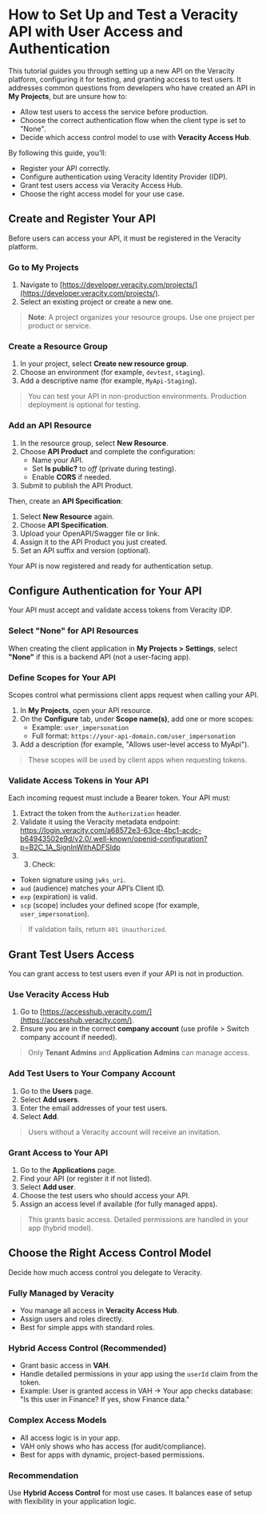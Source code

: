 ﻿--- 
author: Veracity 
description: Tutorial for testing your API using Veracity.
---

# How to Set Up and Test a Veracity API with User Access and Authentication

This tutorial guides you through setting up a new API on the Veracity platform, configuring it for testing, and granting access to test users. It addresses common questions from developers who have created an API in **My Projects**, but are unsure how to:
- Allow test users to access the service before production.
- Choose the correct authentication flow when the client type is set to "None".
- Decide which access control model to use with **Veracity Access Hub**.

By following this guide, you’ll:
- Register your API correctly.
- Configure authentication using Veracity Identity Provider (IDP).
- Grant test users access via Veracity Access Hub.
- Choose the right access model for your use case.

## Create and Register Your API

Before users can access your API, it must be registered in the Veracity platform.

### Go to My Projects
1. Navigate to [https://developer.veracity.com/projects/](https://developer.veracity.com/projects/).
2. Select an existing project or create a new one.

> **Note**: A project organizes your resource groups. Use one project per product or service.  
### Create a Resource Group
1. In your project, select **Create new resource group**.
2. Choose an environment (for example, `devtest`, `staging`).
3. Add a descriptive name (for example, `MyApi-Staging`).

> You can test your API in non-production environments. Production deployment is optional for testing.  

### Add an API Resource
1. In the resource group, select **New Resource**.
2. Choose **API Product** and complete the configuration:
   - Name your API.
   - Set **Is public?** to *off* (private during testing).
   - Enable **CORS** if needed.
3. Submit to publish the API Product.

Then, create an **API Specification**:
1. Select **New Resource** again.
2. Choose **API Specification**.
3. Upload your OpenAPI/Swagger file or link.
4. Assign it to the API Product you just created.
5. Set an API suffix and version (optional).

Your API is now registered and ready for authentication setup.

## Configure Authentication for Your API

Your API must accept and validate access tokens from Veracity IDP.

### Select "None" for API Resources
When creating the client application in **My Projects > Settings**, select **"None"** if this is a backend API (not a user-facing app).

### Define Scopes for Your API
Scopes control what permissions client apps request when calling your API.

1. In **My Projects**, open your API resource.
2. On the **Configure** tab, under **Scope name(s)**, add one or more scopes:
   - Example: `user_impersonation`
   - Full format: `https://your-api-domain.com/user_impersonation`
3. Add a description (for example, "Allows user-level access to MyApi").

> These scopes will be used by client apps when requesting tokens.  

### Validate Access Tokens in Your API
Each incoming request must include a Bearer token. Your API must:

1. Extract the token from the `Authorization` header.
2. Validate it using the Veracity metadata endpoint: https://login.veracity.com/a68572e3-63ce-4bc1-acdc-b64943502e9d/v2.0/.well-known/openid-configuration?p=B2C_1A_SignInWithADFSIdp
3. 3. Check:
- Token signature using `jwks_uri`.
- `aud` (audience) matches your API’s Client ID.
- `exp` (expiration) is valid.
- `scp` (scope) includes your defined scope (for example, `user_impersonation`).

> If validation fails, return `401 Unauthorized`.  

## Grant Test Users Access

You can grant access to test users even if your API is not in production.

### Use Veracity Access Hub
1. Go to [https://accesshub.veracity.com/](https://accesshub.veracity.com/).
2. Ensure you are in the correct **company account** (use profile > Switch company account if needed).

> Only **Tenant Admins** and **Application Admins** can manage access.  

### Add Test Users to Your Company Account
1. Go to the **Users** page.
2. Select **Add users**.
3. Enter the email addresses of your test users.
4. Select **Add**.

> Users without a Veracity account will receive an invitation.  

### Grant Access to Your API
1. Go to the **Applications** page.
2. Find your API (or register it if not listed).
3. Select **Add user**.
4. Choose the test users who should access your API.
5. Assign an access level if available (for fully managed apps).

> This grants basic access. Detailed permissions are handled in your app (hybrid model).  

## Choose the Right Access Control Model

Decide how much access control you delegate to Veracity.

### Fully Managed by Veracity
- You manage all access in **Veracity Access Hub**.
- Assign users and roles directly.
- Best for simple apps with standard roles.

### Hybrid Access Control (Recommended)
- Grant basic access in **VAH**.
- Handle detailed permissions in your app using the `userId` claim from the token.
- Example: User is granted access in VAH → Your app checks database: "Is this user in Finance? If yes, show Finance data."

### Complex Access Models
- All access logic is in your app.
- VAH only shows who has access (for audit/compliance).
- Best for apps with dynamic, project-based permissions.

### Recommendation
Use **Hybrid Access Control** for most use cases. It balances ease of setup with flexibility in your application logic.
